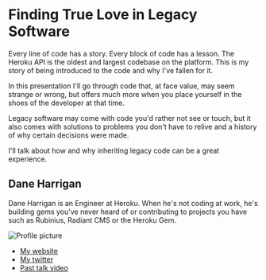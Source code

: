 # Finding True Love in Legacy Software

Every line of code has a story. Every block of code has a lesson. The
Heroku API is the oldest and largest codebase on the platform. This is
my story of being introduced to the code and why I've fallen for it.

In this presentation I'll go through code that, at face value, may seem
strange or wrong, but offers much more when you place yourself in the
shoes of the developer at that time.

Legacy software may come with code you'd rather not see or touch, but it
also comes with solutions to problems you don't have to relive and a
history of why certain decisions were made.

I'll talk about how and why inheriting legacy code can be a great
experience.

## Dane Harrigan

Dane Harrigan is an Engineer at Heroku. When he's not coding at work,
he's building gems you've never heard of or contributing to projects you
have such as Rubinius, Radiant CMS or the Heroku Gem.

![Profile picture](https://github.com/daneharrigan/call-for-proposals/raw/finding_true_love_in_legacy_software/dane_harrigan-finding_true_love_in_legacy_software/profile_picture.jpg)

- [My website](http://dane.heroku.com)
- [My twitter](https://twitter.com/#!/daneharrigan)
- [Past talk video](http://www.youtube.com/watch?v=SupZjqYjwC4)
